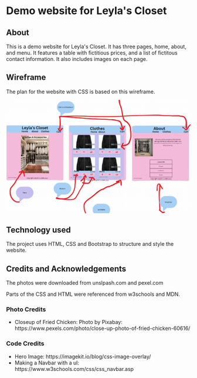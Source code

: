 
<h1>Demo website for Leyla's Closet</h1>

<h2>About</h2>

<p>
  This is a demo website for Leyla's Closet. It has three pages, home, about, and menu. It features a table with fictitious prices, and a list of fictitous contact information. It also includes images on each page.
</p>

<h2> Wireframe </h2>

<p> The plan for the website with CSS is based on this wireframe.</p>

<img title="Wireframe for site with CSS." src="./docs/WireFrame.png">

<h2>Technology used</h2>

<p>
  The project uses HTML, CSS and Bootstrap to structure and style the website.
</p>

<h2>Credits and Acknowledgements</h2>

<p>
  The photos were downloaded from unslpash.com and pexel.com
</p>

<p>
  Parts of the CSS and HTML were referenced from w3schools and MDN.
</p>

<h3>Photo Credits</h3>

<ul>
  <li>
    Closeup of Fried Chicken:
    Photo by Pixabay: https://www.pexels.com/photo/close-up-photo-of-fried-chicken-60616/
  </li>
</ul>

<h3>Code Credits</h3>

<ul>
  <li>
    Hero Image: https://imagekit.io/blog/css-image-overlay/
  </li>
  <li>
    Making a Navbar with a ul: https://www.w3schools.com/css/css_navbar.asp
  </li>
</ul>